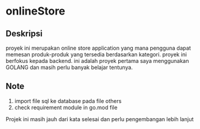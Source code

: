 # onlineStore
## Deskripsi
proyek ini merupakan online store application yang mana pengguna dapat memesan produk-produk yang tersedia berdasarkan kategori. proyek ini
berfokus kepada backend. ini adalah proyek pertama saya menggunakan GOLANG dan masih perlu banyak belajar tentunya.

## Note
1. import file sql ke database pada file others
2. check requirement module in go.mod file

Projek ini masih jauh dari kata selesai dan perlu pengembangan lebih lanjut
